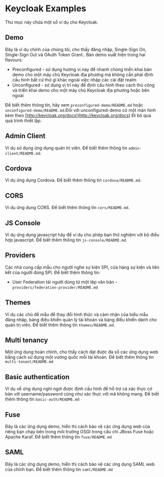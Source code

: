 Keycloak Examples
=================

Thư mục này chứa một số ví dụ cho Keycloak. 

Demo
----

Đây là ví dụ chính của chúng tôi, cho thấy đăng nhập, Single-Sign On, Single-Sign Out và OAuth Token Grant.. Bản demo xuất hiện trong hai flavours:  

* Preconfigured - sử dụng hương vị này để nhanh chóng triển khai bản demo cho một máy chủ Keycloak địa phương mà không cần phải định cấu hình bất cứ thứ gì khác ngoài việc nhập các cài đặt realm 
* Unconfigured - sử dụng vị trí này để định cấu hình theo cách thủ công và triển khai demo cho một máy chủ Keycloak địa phương hoặc bên ngoài 

Để biết thêm thông tin, hãy xem `preconfigured-demo/README.md` hoặc `unconfigured-demo/README.md`.Đối với unconfigured-demo có một màn hình kèm theo  [http://keycloak.org/docs](http://keycloak.org/docs) Đi bộ qua quá trình thiết lập. 


Admin Client
------------

Ví dụ sử dụng ứng dụng quản trị viên. Để biết thêm thông tin  `admin-client/README.md`.


Cordova
-------

Ví dụ ứng dụng Cordova. Để biết thêm thông tin  `cordova/README.md`.


CORS
----

Ví dụ ứng dụng CORS. Để biết thêm thông tin `cors/README.md`.


JS Console
----------

Ví dụ ứng dụng javascript hãy để ví dụ cho phép bạn thử nghiệm với bộ điều hợp javascript. Để biết thêm thông tin  `js-console/README.md`.


Providers
---------

Các nhà cung cấp mẫu cho người nghe sự kiện SPI, cửa hàng sự kiện và liên kết của người dùng SPI. Để biết thêm thông tin:

* User Federation tải người dùng từ một tệp văn bản - `providers/federation-provider/README.md`


Themes
------

Ví dụ các chủ đề mẫu để thay đổi hình thức và cảm nhận của biểu mẫu đăng nhập, bảng điều khiển quản lý tài khoản và bảng điều khiển dành cho quản trị viên. Để biết thêm thông tin `themes/README.md`.


Multi tenancy
-------------

Một ứng dụng hoàn chỉnh, cho thấy cách đạt được đa số các ứng dụng web bằng cách sử dụng một vương quốc mỗi tài khoản. Để biết thêm thông tin  `multi-tenant/README.md`

Basic authentication
--------------------

Ví dụ về ứng dụng nghỉ ngơi được định cấu hình để hỗ trợ cả xác thực cơ bản với username/password cũng như xác thực với mã không mang. Để biết thêm thông tin  `basic-auth/README.md`  

Fuse
----

Đây là các ứng dụng demo, hiển thị cách bảo vệ các ứng dụng web của riêng bạn chạy bên trong môi trường OSGI trong cầu chì JBoss Fuse hoặc Apache Karaf. Để biết thêm thông tin `fuse/README.md`   

SAML
----

Đây là các ứng dụng demo, hiển thị cách bảo vệ các ứng dụng SAML web của chính bạn. Để biết thêm thông tin  `saml/README.md`   
